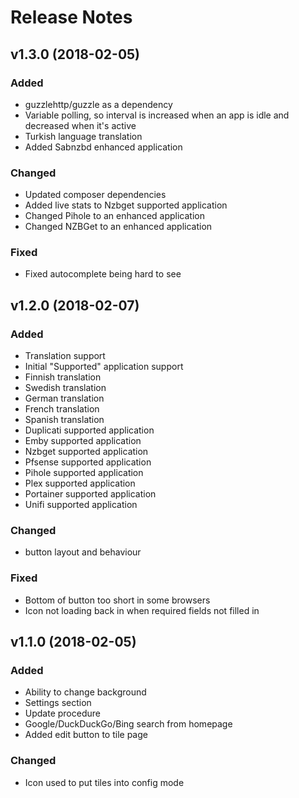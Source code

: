 # Release Notes

## v1.3.0 (2018-02-05)

### Added
- guzzlehttp/guzzle as a dependency
- Variable polling, so interval is increased when an app is idle and decreased when it's active
- Turkish language translation
- Added Sabnzbd enhanced application

### Changed
- Updated composer dependencies
- Added live stats to Nzbget supported application  
- Changed Pihole to an enhanced application
- Changed NZBGet to an enhanced application

### Fixed
- Fixed autocomplete being hard to see


## v1.2.0 (2018-02-07)

### Added
- Translation support
- Initial "Supported" application support
- Finnish translation
- Swedish translation
- German translation
- French translation
- Spanish translation
- Duplicati supported application
- Emby supported application
- Nzbget supported application
- Pfsense supported application
- Pihole supported application
- Plex supported application
- Portainer supported application
- Unifi supported application

### Changed
- button layout and behaviour

### Fixed
- Bottom of button too short in some browsers
- Icon not loading back in when required fields not filled in


## v1.1.0 (2018-02-05)

### Added
- Ability to change background
- Settings section
- Update procedure
- Google/DuckDuckGo/Bing search from homepage
- Added edit button to tile page

### Changed
- Icon used to put tiles into config mode
